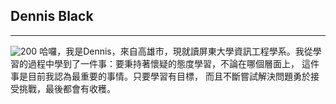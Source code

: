 ## Dennis Black
---
![200](https://dennis-black.github.io/website/asset/dennisAndBird.png)
哈囉，我是Dennis，來自高雄市，現就讀屏東大學資訊工程學系。我從學習的過程中學到了一件事：要秉持著懷疑的態度學習，不論在哪個層面上， 這件事是目前我認為最重要的事情。只要學習有目標， 而且不斷嘗試解決問題勇於接受挑戰，最後都會有收穫。